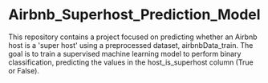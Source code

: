 # Airbnb_Superhost_Prediction_Model
This repository contains a project focused on predicting whether an Airbnb host is a 'super host' using a preprocessed dataset, airbnbData_train. The goal is to train a supervised machine learning model to perform binary classification, predicting the values in the host_is_superhost column (True or False).
